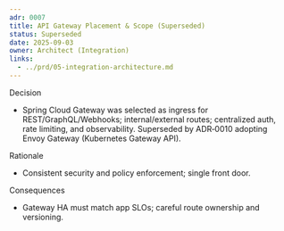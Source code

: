 ```yaml
---
adr: 0007
title: API Gateway Placement & Scope (Superseded)
status: Superseded
date: 2025-09-03
owner: Architect (Integration)
links:
  - ../prd/05-integration-architecture.md
---
```


Decision

- Spring Cloud Gateway was selected as ingress for REST/GraphQL/Webhooks;
  internal/external routes; centralized auth, rate limiting, and observability.
  Superseded by ADR‑0010 adopting Envoy Gateway (Kubernetes Gateway API).

Rationale

- Consistent security and policy enforcement; single front door.

Consequences

- Gateway HA must match app SLOs; careful route ownership and versioning.
